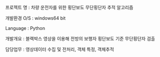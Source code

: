 프로젝트 명 : 차량 운전자를 위한 횡단보도 무단횡단자 추적 알고리즘

개발환경 O/S : windows64 bit

Language : Python

개발개요 : 블랙박스 영상을 이용해 전방의 보행자 횡단보도 기준 무단횡단자 검출

담당업무 : 영상데이터 수집 및 전처리, 객체 특정, 객체추적

